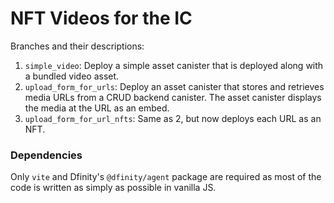 # NFT Videos for the IC

Branches and their descriptions:
1. `simple_video`: Deploy a simple asset canister that is deployed along with a bundled video asset.
2. `upload_form_for_urls`: Deploy an asset canister that stores and retrieves media URLs from a CRUD backend canister. The asset canister displays the media at the URL as an embed.
3. `upload_form_for_url_nfts`: Same as 2, but now deploys each URL as an NFT.

### Dependencies

Only `vite` and Dfinity's `@dfinity/agent` package are required as most of the code is written as simply as possible in vanilla JS.

